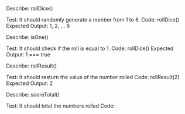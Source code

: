 Describe: rollDice()

Test: It should randomly generate a number from 1 to 6.
Code: rollDice()
Expected Output: 1, 2, ... 6

Describe: isOne()

Test: It should check if the roll is equal to 1.
Code: rollDice()
Expected Output: 1 === true

Describe: rollResult()

Test: It should resturn the value of the number rolled
Code: rollResult(2)
Expected Output: 2



Describe: scoreTotal()

Test: It should total the numbers rolled
Code: 